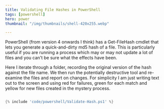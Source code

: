 ```yaml
---
title: Validating File Hashes in PowerShell
tags: [powershell]
hero: power
thumbnail: "/img/thumbnails/shell-420x255.webp"

---
```


PowerShell (from version 4 onwards I think) has a Get-FileHash cmdlet that lets you generate a quick-and-dirty
md5 hash of a file. This is particularly useful if you are running a process which may or may not update a lot of
files and you can't be sure what the effects have been.

Here I iterate through a folder, recording the original version of the hash against the file name. We then run the
potentially destructive tool and re-examine the files and report on changes. For simplicity I am just writing text out
to the screen and using red for failures, green for each match and yellow for new files created in the mystery process.

```powershell

{% include 'code/powershell/Validate-Hash.ps1' %}

```

